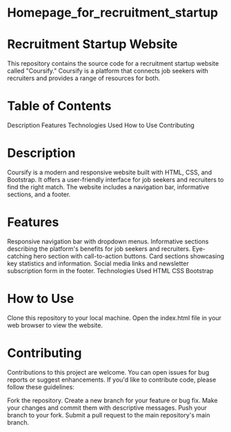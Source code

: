 # Homepage_for_recruitment_startup
# Recruitment Startup Website
This repository contains the source code for a recruitment startup website called "Coursify." Coursify is a platform that connects job seekers with recruiters and provides a range of resources for both.

# Table of Contents
Description
Features
Technologies Used
How to Use
Contributing

# Description
Coursify is a modern and responsive website built with HTML, CSS, and Bootstrap. It offers a user-friendly interface for job seekers and recruiters to find the right match. The website includes a navigation bar, informative sections, and a footer.

# Features
Responsive navigation bar with dropdown menus.
Informative sections describing the platform's benefits for job seekers and recruiters.
Eye-catching hero section with call-to-action buttons.
Card sections showcasing key statistics and information.
Social media links and newsletter subscription form in the footer.
Technologies Used
HTML
CSS
Bootstrap
# How to Use
Clone this repository to your local machine.
Open the index.html file in your web browser to view the website.


# Contributing
Contributions to this project are welcome. You can open issues for bug reports or suggest enhancements. If you'd like to contribute code, please follow these guidelines:

Fork the repository.
Create a new branch for your feature or bug fix.
Make your changes and commit them with descriptive messages.
Push your branch to your fork.
Submit a pull request to the main repository's main branch.

